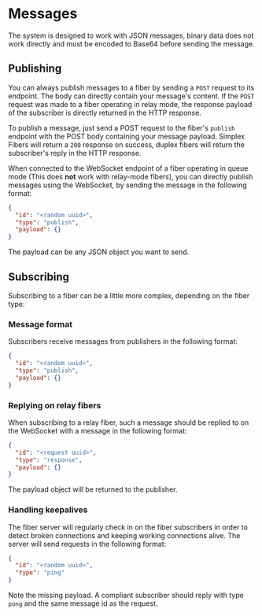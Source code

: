 # Messages

The system is designed to work with JSON messages, binary data does not work directly and must be encoded to Base64
before sending the message.

## Publishing

You can always publish messages to a fiber by sending a `POST` request to its endpoint. The body can directly contain
your message's content. If the `POST` request was made to a fiber operating in relay mode, the response payload of the
subscriber is directly returned in the HTTP response.

To publish a message, just send a POST request to the fiber's `publish` endpoint with the POST body containing your
message payload. Simplex Fibers will return a `200` response on success, duplex fibers will return the subscriber's
reply in the HTTP response.

When connected to the WebSocket endpoint of a fiber operating in queue mode (This does **not** work with relay-mode
fibers), you can directly publish messages using the WebSocket, by sending the message in the following format:

```json
{
  "id": "<random uuid>",
  "type": "publish",
  "payload": {}
}
```

The payload can be any JSON object you want to send.

## Subscribing

Subscribing to a fiber can be a little more complex, depending on the fiber type:

### Message format

Subscribers receive messages from publishers in the following format:

```json
{
  "id": "<random uuid>",
  "type": "publish",
  "payload": {}
}
```

### Replying on relay fibers

When subscribing to a relay fiber, such a message should be replied to on the WebSocket with a message in the following
format:

```json
{
  "id": "<request uuid>",
  "type": "response",
  "payload": {}
}
```

The payload object will be returned to the publisher.

### Handling keepalives

The fiber server will regularly check in on the fiber subscribers in order to detect broken connections and keeping
working connections alive. The server will send requests in the following format:

```json
{
  "id": "<random uuid>",
  "type": "ping"
}
```

Note the missing payload. A compliant subscriber should reply with type `pong` and the same message id as the request.